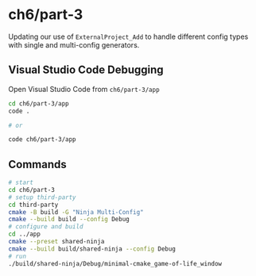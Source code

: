 # ch6/part-3

Updating our use of `ExternalProject_Add` to handle different config types with single and multi-config generators.

## Visual Studio Code Debugging

Open Visual Studio Code from `ch6/part-3/app`

```bash
cd ch6/part-3/app
code .

# or

code ch6/part-3/app
```

## Commands

```bash
# start
cd ch6/part-3
# setup third-party
cd third-party
cmake -B build -G "Ninja Multi-Config"
cmake --build build --config Debug
# configure and build
cd ../app
cmake --preset shared-ninja
cmake --build build/shared-ninja --config Debug
# run
./build/shared-ninja/Debug/minimal-cmake_game-of-life_window
```
